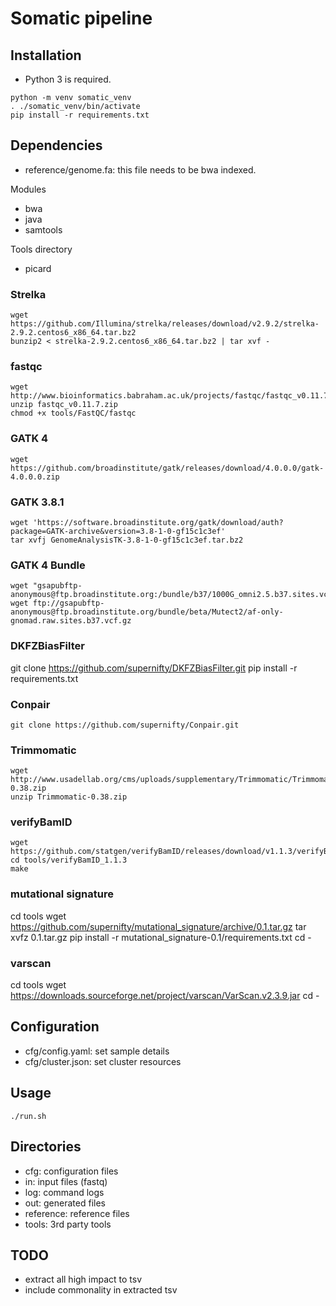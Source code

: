 # Somatic pipeline

## Installation
* Python 3 is required.

```
python -m venv somatic_venv
. ./somatic_venv/bin/activate
pip install -r requirements.txt
```

## Dependencies
* reference/genome.fa: this file needs to be bwa indexed.

Modules
* bwa
* java
* samtools

Tools directory
* picard

### Strelka ###
```
wget https://github.com/Illumina/strelka/releases/download/v2.9.2/strelka-2.9.2.centos6_x86_64.tar.bz2
bunzip2 < strelka-2.9.2.centos6_x86_64.tar.bz2 | tar xvf -
```

### fastqc ###
```
wget http://www.bioinformatics.babraham.ac.uk/projects/fastqc/fastqc_v0.11.7.zip
unzip fastqc_v0.11.7.zip
chmod +x tools/FastQC/fastqc
```

### GATK 4
```
wget https://github.com/broadinstitute/gatk/releases/download/4.0.0.0/gatk-4.0.0.0.zip
```

### GATK 3.8.1
```
wget 'https://software.broadinstitute.org/gatk/download/auth?package=GATK-archive&version=3.8-1-0-gf15c1c3ef'
tar xvfj GenomeAnalysisTK-3.8-1-0-gf15c1c3ef.tar.bz2 
```

### GATK 4 Bundle
```
wget "gsapubftp-anonymous@ftp.broadinstitute.org:/bundle/b37/1000G_omni2.5.b37.sites.vcf.*"
wget ftp://gsapubftp-anonymous@ftp.broadinstitute.org/bundle/beta/Mutect2/af-only-gnomad.raw.sites.b37.vcf.gz
```

### DKFZBiasFilter
git clone https://github.com/supernifty/DKFZBiasFilter.git
pip install -r requirements.txt

### Conpair
```
git clone https://github.com/supernifty/Conpair.git
```

### Trimmomatic
```
wget http://www.usadellab.org/cms/uploads/supplementary/Trimmomatic/Trimmomatic-0.38.zip
unzip Trimmomatic-0.38.zip
```

### verifyBamID
```
wget https://github.com/statgen/verifyBamID/releases/download/v1.1.3/verifyBamIDLibStatGen.1.1.3.tgz
cd tools/verifyBamID_1.1.3
make
```

### mutational signature
cd tools
wget https://github.com/supernifty/mutational_signature/archive/0.1.tar.gz
tar xvfz 0.1.tar.gz
pip install -r mutational_signature-0.1/requirements.txt
cd -

### varscan
cd tools
wget https://downloads.sourceforge.net/project/varscan/VarScan.v2.3.9.jar
cd -

## Configuration

* cfg/config.yaml: set sample details
* cfg/cluster.json: set cluster resources

## Usage

```
./run.sh
```

## Directories
* cfg: configuration files
* in: input files (fastq)
* log: command logs
* out: generated files
* reference: reference files
* tools: 3rd party tools

## TODO
* extract all high impact to tsv
* include commonality in extracted tsv

